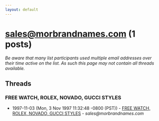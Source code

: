 ```yaml
---
layout: default
---
```


# sales@morbrandnames.com (1 posts)

_Be aware that many list participants used multiple email addresses over their time active on the list. As such this page may not contain all threads available._

## Threads

### FREE WATCH, ROLEX, NOVADO, GUCCI STYLES
+ 1997-11-03 (Mon, 3 Nov 1997 11:32:48 -0800 (PST)) - [FREE WATCH, ROLEX, NOVADO, GUCCI STYLES](/archive/1997/11/d43d06042e6a47d48e3a833c614cf38bf348f1d60335a76df841dab3154a618d) - _sales@morbrandnames.com_

